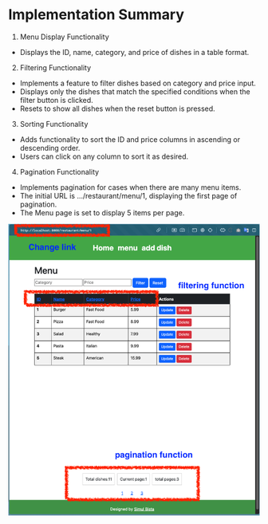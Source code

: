 # Implementation Summary

1. Menu Display Functionality

- Displays the ID, name, category, and price of dishes in a table format.

2. Filtering Functionality

- Implements a feature to filter dishes based on category and price input.
- Displays only the dishes that match the specified conditions when the filter button is clicked.
- Resets to show all dishes when the reset button is pressed.

3. Sorting Functionality

- Adds functionality to sort the ID and price columns in ascending or descending order.
- Users can click on any column to sort it as desired.

4. Pagination Functionality

- Implements pagination for cases when there are many menu items.
- The initial URL is .../restaurant/menu/1, displaying the first page of pagination.
- The Menu page is set to display 5 items per page.


![all-function](filter-pagination.png)
